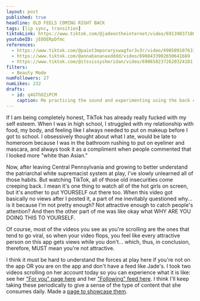 ```yaml
---
layout: post
published: true
headline: OLD FEELS COMING RIGHT BACK
tags: [lip sync, transition]
tiktokLink: https://www.tiktok.com/@jadeontheinternet/video/6913903718052236550
youtubeID: jE0DERpDfmc
references:
  - https://www.tiktok.com/@paint3mporaryswagfor3v3r/video/6905091076315417861
  - https://www.tiktok.com/@annabananaxdddd/video/6908433902650641669
  - https://www.tiktok.com/@itssissysheridan/video/6906582372620324101
filters:
  - Beauty Mode
numFollowers: 27
numLikes: 232
drafts:
  - id: q4GThOZiPCM
    caption: Me practicing the sound and experimenting using the back camera with FLASH before I went to bed lol.
---
```


If I am being completely honest, TikTok has already really fucked with my self esteem. When I was in high school, I struggled with my relationship with food, my body, and feeling like I always needed to put on makeup before I got to school. I obsessively thought about what I ate, would be late to homeroom because I was in the bathroom rushing to put on eyeliner and mascara, and always took it as a compliment when people commented that I looked more "white than Asian."

Now, after leaving Central Pennsylvania and growing to better understand the patriarchal white supremacist system at play, I've slowly unlearned all of those habits. But watching TikTok, all of those old insecurities come creeping back. I mean it's one thing to watch all of the hot girls on screen, but it's another to put YOURSELF out there too. When this video got basically no views after I posted it, a part of me inevitably questioned why... is it because I'm not pretty enough? Not attractive enough to catch people's attention? And then the other part of me was like okay what WHY ARE YOU DOING THIS TO YOURSELF.

Of course, most of the videos you see as you're scrolling are the ones that tend to go viral, so when your video flops, you feel like every attractive person on this app gets views while you don't... which, thus, in conclusion, therefore, MUST mean you're not attractive.

I think it must be hard to understand the forces at play here if you're not on the app OR you are on the app and don't have a feed like Jade's. I took two videos scrolling on her account today so you can experience what it is like: see her ["For you" page here](https://www.youtube.com/watch?v=oVfXAjG-NbI) and her ["Following" feed here](https://www.youtube.com/watch?v=ZBbeI2jeuTw). I think I'll keep taking these periodically to give a sense of the type of content that she consumes daily. Made a [page to showcase them](https://whoisjadeontheinter.net/jadespov/).
